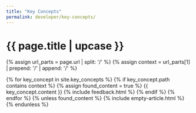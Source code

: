 ```yaml
---
title: "Key Concepts"
permalink: developer/key-concepts/
---
```


<h1 class="primary">{{ page.title | upcase }}</h1>

{% assign url_parts = page.url | split: '/' %}
{% assign context = url_parts[1] | prepend: '/' | append: '/' %}

{% for key_concept in site.key_concepts %}
{% if key_concept.path contains context %}
{% assign found_content = true %}
{{ key_concept.content }}
{% include feedback.html %}
{% endif %}
{% endfor %}
{% unless found_content %}
{% include empty-article.html %}
{% endunless %}
